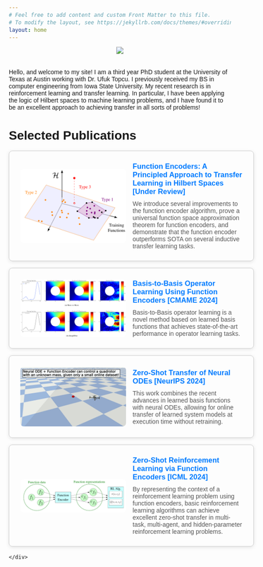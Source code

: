 ```yaml
---
# Feel free to add content and custom Front Matter to this file.
# To modify the layout, see https://jekyllrb.com/docs/themes/#overriding-theme-defaults
layout: home
---
```


<div class="image" style="text-align:center">
        <img src="{{ site.baseurl }}/data/headshot.jpg" width="50%" style="max-width: 50%;">
</div> 
<br />

Hello, and welcome to my site! I am a third year PhD student at the University of Texas at Austin working with Dr. Ufuk Topcu. I previously received my BS in computer engineering from Iowa State University. My recent research is in reinforcement learning and transfer learning. In particular, I have been applying the logic of Hilbert spaces to machine learning problems, and I have found it to be an excellent approach to achieving transfer in all sorts of problems!

<html lang="en">
<head>
    <meta charset="UTF-8">
    <meta name="viewport" content="width=device-width, initial-scale=1.0">
    <title>My Projects</title>
    <style>
        body {
            font-family: Arial, sans-serif;
        }
        .project-list {
            display: block;
        }
        .project-item {
            display: flex; /* Enables horizontal layout */
            align-items: center; /* Aligns items vertically */
            width: 100%; /* Ensures items take full width */
            border: 1px solid #ccc;
            padding: 25px;
            border-radius: 8px;
            box-shadow: 0 2px 8px rgba(0, 0, 0, 0.1);
            margin-bottom:15px;
        }
        .project-item img {
            width: 240px; /* Adjust size as needed */
            object-fit: cover; /* Ensures image scales properly */
            border-radius: 8px;
            margin-right: 15px; /* Creates space between image and text */
        }
        .project-content {
            flex: 1; /* Allows text to take remaining space */
        }
        .project-item h3 {
            margin: 0 0 10px;
        }
        .project-item p {
            color: #555;
            margin: 0;
        }
        .project-item a {
            text-decoration: none;
            color: #007BFF;
            font-weight: bold;
        }
        .project-item a:hover {
            text-decoration: underline;
        }
        /* Media query for screens smaller than 768px (phones) */
        @media (max-width: 768px) {
        .project-item {
            flex-direction: column; /* Stack the text below the image on phones */
            align-items: flex-start; /* Align text to the left */
            width: 100%;
            margin: 0 auto;
            margin-bottom:15px;
        }
        .project-item img {
            width: 80%; /* Adjust size as needed */
            object-fit: contain;
            margin-bottom: 15px; /* Add space between the image and the text */
            margin-left: auto;
            margin-right: auto;
        }
        }
    </style>
</head>
<body>
    <h1>Selected Publications</h1>
    <div class="project-list">
        <div class="project-item">
            <img src="data/headers/ICML2025_cover_no_background.png" alt="A geometric characterization of transfer">
            <div class="project-content">
                <h3><a href="https://tyler-ingebrand.github.io/FEtransfer/">Function Encoders: A Principled Approach to Transfer Learning in Hilbert Spaces [Under Review]</a></h3>
                <p> We introduce several improvements to the function encoder algorithm, prove a universal function space approximation theorem for function encoders, and demonstrate that the function encoder outperforms SOTA on several inductive transfer learning tasks.</p>
            </div>
        </div>
        <div class="project-item">
            <img src="data/headers/B2B.png" alt="A learned operator for an elastic plate under stress.">
            <div class="project-content">
                <h3><a href="https://tyler-ingebrand.github.io/OperatorFunctionEncoder/">Basis-to-Basis Operator Learning Using Function Encoders [CMAME 2024]</a></h3>
                <p>Basis-to-Basis operator learning is a novel method based on learned basis functions that achieves state-of-the-art performance in operator learning tasks.</p>
            </div>
        </div>
        <div class="project-item">
            <img src="data/headers/ZeroShotneuralODE.png" alt="A quadrotor flying to a target waypoint.">
            <div class="project-content">
                <h3><a href="https://tyler-ingebrand.github.io/NeuralODEFunctionEncoder/">Zero-Shot Transfer of Neural ODEs [NeurIPS 2024]</a></h3>
                <p>This work combines the recent advances in learned basis functions with neural ODEs,
                allowing for online transfer of learned system models at execution time without retraining.</p>
            </div>
        </div>
        <div class="project-item">
            <img src="data/headers/ZeroShotRL.png" alt="The procedure for zero-shot RL using function encoders.">
            <div class="project-content">
                <h3><a href="https://tyler-ingebrand.github.io/FunctionEncoderRL/">Zero-Shot Reinforcement Learning via Function Encoders [ICML 2024]</a></h3>
                <p>By representing the context of a reinforcement learning problem using function encoders, basic reinforcement learning algorithms can achieve excellent zero-shot transfer in multi-task, multi-agent, and hidden-parameter reinforcement learning problems.</p>
            </div>
        </div>

        
    </div>
</body>
</html>
